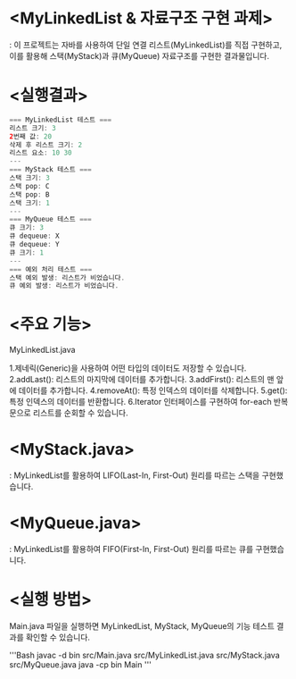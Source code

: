 # <MyLinkedList & 자료구조 구현 과제>
: 이 프로젝트는 자바를 사용하여 단일 연결 리스트(MyLinkedList)를 직접 구현하고, 
이를 활용해 스택(MyStack)과 큐(MyQueue) 자료구조를 구현한 결과물입니다.

# <실행결과>
```java
=== MyLinkedList 테스트 ===
리스트 크기: 3
2번째 값: 20
삭제 후 리스트 크기: 2
리스트 요소: 10 30
---
=== MyStack 테스트 ===
스택 크기: 3
스택 pop: C
스택 pop: B
스택 크기: 1
---
=== MyQueue 테스트 ===
큐 크기: 3
큐 dequeue: X
큐 dequeue: Y
큐 크기: 1
---
=== 예외 처리 테스트 ===
스택 예외 발생: 리스트가 비었습니다.
큐 예외 발생: 리스트가 비었습니다.
```

# <주요 기능>
MyLinkedList.java

1.제네릭(Generic)을 사용하여 어떤 타입의 데이터도 저장할 수 있습니다.
2.addLast(): 리스트의 마지막에 데이터를 추가합니다.
3.addFirst(): 리스트의 맨 앞에 데이터를 추가합니다.
4.removeAt(): 특정 인덱스의 데이터를 삭제합니다.
5.get(): 특정 인덱스의 데이터를 반환합니다.
6.Iterator 인터페이스를 구현하여 for-each 반복문으로 리스트를 순회할 수 있습니다.


# <MyStack.java>
: MyLinkedList를 활용하여 LIFO(Last-In, First-Out) 원리를 따르는 스택을 구현했습니다.

# <MyQueue.java>
: MyLinkedList를 활용하여 FIFO(First-In, First-Out) 원리를 따르는 큐를 구현했습니다.


# <실행 방법>
Main.java 파일을 실행하면 MyLinkedList, MyStack, MyQueue의 기능 테스트 결과를 확인할 수 있습니다.

'''Bash
javac -d bin src/Main.java src/MyLinkedList.java src/MyStack.java src/MyQueue.java
java -cp bin Main
'''


